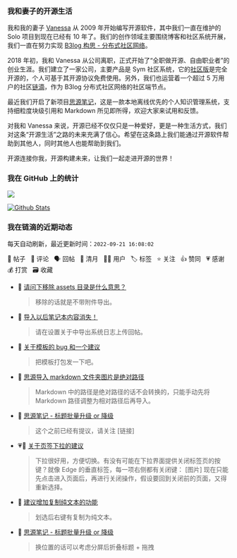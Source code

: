 ### 我和妻子的开源生活

我和我的妻子 [Vanessa](https://github.com/Vanessa219) 从 2009 年开始编写开源软件，其中我们一直在维护的 Solo 项目到现在已经有 10 年了。我们的创作领域主要围绕博客和社区系统开展，我们一直在努力实现 [B3log 构思 - 分布式社区网络](https://ld246.com/article/1546941897596)。

2018 年初，我和 Vanessa 从公司离职，正式开始了“全职做开源、自由职业者”的创业生涯。我们建立了一家公司，主要产品是 Sym 社区系统，它的[社区版](https://github.com/88250/symphony)是完全开源的，个人可基于其开源协议免费使用。另外，我们也运营着一个超过 5 万用户的社区[链滴](https://ld246.com)，作为 B3log 分布式社区网络的社区端节点。

最近我们开启了新项目[思源笔记](https://github.com/siyuan-note/siyuan)，这是一款本地离线优先的个人知识管理系统，支持细粒度块级引用和 Markdown 所见即所得，欢迎大家来试用和反馈。

对我和 Vanessa 来说，开源已经不仅仅只是一种爱好，更是一种生活方式，我们对这条“开源生活”之路的未来充满了信心。希望在这条路上我们能通过开源软件帮助到其他人，同时其他人也能帮助到我们。

开源连接你我，开源构建未来，让我们一起走进开源的世界！

### 我在 GitHub 上的统计

<a title="Hits" target="_blank" href="https://github.com/88250/88250"><img src="https://hits.b3log.org/88250/88250.svg"></a>

[![Github Stats](https://github-readme-stats.vercel.app/api?username=88250&theme=tokyonight&show_icons=true)](https://github.com/88250)

<!--events start -->

### 我在链滴的近期动态

每天自动刷新，最近更新时间：`2022-09-21 16:08:02`

📝 帖子 &nbsp; 💬 评论 &nbsp; 🗣 回帖 &nbsp; 🌙 清月 &nbsp; 👨‍💻 用户 &nbsp; 🏷️ 标签 &nbsp; ⭐️ 关注 &nbsp; 👍 赞同 &nbsp; 💗 感谢 &nbsp; 💰 打赏 &nbsp; 🗃 收藏

* 💬 [请问下移除 assets 目录是什么意思？](https://ld246.com/article/1663742866544/comment/1663743763065#comments)

  > 移除的话就是不带附件导出。
* 💬 [导入以后笔记本内容消失！](https://ld246.com/article/1663742677918/comment/1663742857079#comments)

  > 请在设置关于中导出系统日志上传回帖。
* 💬 [关于模板的 bug 和一个建议](https://ld246.com/article/1663639708028/comment/1663729782393#comments)

  > 把模板打包发一下吧。
* 💬 [思源导入 markdown 文件夹图片是绝对路径](https://ld246.com/article/1663723288588/comment/1663724071387#comments)

  > Markdown 中的路径是绝对路径的话不会转换的，只能手动先将 Markdown 路径调整为相对路径后再导入。
* 💬 [思源笔记 - 标题批量升级 or 降级](https://ld246.com/article/1663663569467/comment/1663723040641#comments)

  > 这个之前已经有提议，请关注 [链接]
* 💗📝 [关于页签下拉的建议](https://ld246.com/article/1663677250725)

  > 下拉很好用，方便切换。有没有可能在下拉界面提供关闭标签页的按键？就像 Edge 的垂直标签，每一项右侧都有关闭键： [图片] 现在只能先点击进入页面后，再进行关闭操作，假设要回到关闭前的页面，又得重新选择。
* 💬 [建议增加复制纯文本的功能](https://ld246.com/article/1663679997344/comment/1663680648653#comments)

  > 划选后右键有复制为纯文本。
* 💬 [思源笔记 - 标题批量升级 or 降级](https://ld246.com/article/1663663569467/comment/1663663647147#comments)

  > 换位置的话可以考虑分屏后折叠标题 + 拖拽


<!--events end -->
